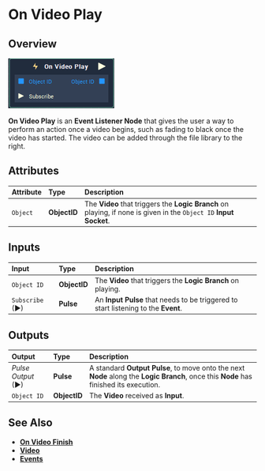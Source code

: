 # On Video Play

## Overview

![The On Video Play Node.](../../../.gitbook/assets/node-on-video-play2.png)

**On Video Play** is an **Event Listener Node** that gives the user a way to perform an action once a video begins, such as fading to black once the video has started. The video can be added through the file library to the right.

## Attributes

| Attribute | Type | Description |
| :--- | :--- | :--- |
| `Object` | **ObjectID** |  The **Video** that triggers the **Logic Branch** on playing, if none is given in the `Object ID` **Input Socket**.|

## Inputs

| Input | Type | Description |
|:---|:---|:---|
|`Object ID` | **ObjectID** | The **Video** that triggers the **Logic Branch** on playing. |
| `Subscribe` (►)|**Pulse** | An **Input Pulse** that needs to be triggered to start listening to the **Event**. |



## Outputs

| Output | Type | Description |
| :--- | :--- | :--- |
| _Pulse Output_ \(►\) | **Pulse** | A standard **Output Pulse**, to move onto the next **Node** along the **Logic Branch**, once this **Node** has finished its execution. |
| `Object ID` | **ObjectID** | The **Video** received as **Input**. |

## See Also

* [**On Video Finish**](onvideofinish.md)
* [**Video**](./)
* [**Events**](../)

